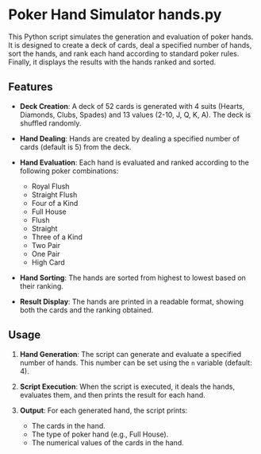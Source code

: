 # Poker Hand Simulator hands.py

This Python script simulates the generation and evaluation of poker hands. It is designed to create a deck of cards, deal a specified number of hands, sort the hands, and rank each hand according to standard poker rules. Finally, it displays the results with the hands ranked and sorted.

## Features

- **Deck Creation**: A deck of 52 cards is generated with 4 suits (Hearts, Diamonds, Clubs, Spades) and 13 values (2-10, J, Q, K, A). The deck is shuffled randomly.
  
- **Hand Dealing**: Hands are created by dealing a specified number of cards (default is 5) from the deck.

- **Hand Evaluation**: Each hand is evaluated and ranked according to the following poker combinations:
  - Royal Flush
  - Straight Flush
  - Four of a Kind
  - Full House
  - Flush
  - Straight
  - Three of a Kind
  - Two Pair
  - One Pair
  - High Card

- **Hand Sorting**: The hands are sorted from highest to lowest based on their ranking.

- **Result Display**: The hands are printed in a readable format, showing both the cards and the ranking obtained.

## Usage

1. **Hand Generation**: The script can generate and evaluate a specified number of hands. This number can be set using the `n` variable (default: 4).

2. **Script Execution**: When the script is executed, it deals the hands, evaluates them, and then prints the result for each hand.

3. **Output**: For each generated hand, the script prints:
   - The cards in the hand.
   - The type of poker hand (e.g., Full House).
   - The numerical values of the cards in the hand.

